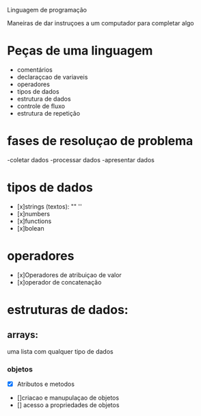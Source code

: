 Linguagem de programação

  Maneiras de dar instruçoes a um computador para completar algo

# Peças de uma linguagem
- comentários
- declaraçcao de variaveis
- operadores
- tipos de dados
- estrutura de dados
- controle de fluxo
- estrutura de repetição

# fases de resoluçao de problema
-coletar dados
-processar dados
-apresentar dados

# tipos de dados
- [x]strings (textos): "" ''
- [x]numbers
- [x]functions
- [x]bolean

# operadores

- [x]Operadores de atribuiçao de valor
- [x]operador de concatenação

# estruturas de dados:
## arrays:
uma lista com qualquer tipo de dados

### objetos
- [x] Atributos e metodos
- []criacao e manupulaçao de objetos
- [] acesso a propriedades de objetos


